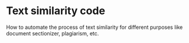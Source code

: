 # Text similarity code
How to automate the process of text similarity for different purposes like document sectionizer, plagiarism, etc.
